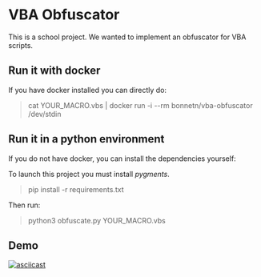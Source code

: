 # VBA Obfuscator

This is a school project. We wanted to implement an obfuscator for VBA scripts. 

## Run it with docker

 If you have docker installed you can directly do:

 > cat YOUR_MACRO.vbs | docker run -i --rm bonnetn/vba-obfuscator /dev/stdin

## Run it in a python environment

If you do not have docker, you can install the dependencies yourself:

To launch this project you must install *pygments*.
> pip install -r requirements.txt

Then run:
> python3 obfuscate.py YOUR_MACRO.vbs

## Demo

[![asciicast](https://asciinema.org/a/5Ptyf5oNGT7xtkZZvnqNDHMml.svg)](https://asciinema.org/a/5Ptyf5oNGT7xtkZZvnqNDHMml)

